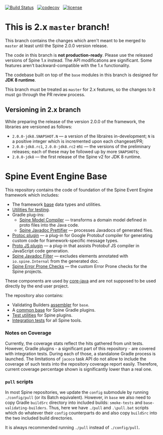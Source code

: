 [![Build Status][travis-badge]][travis] &nbsp; 
[![codecov][codecov-badge]][codecov] &nbsp;
[![license][license-badge]][license]

# This is 2.x `master` branch!

This branch contains the changes which aren't meant to be merged to `master` 
at least until the Spine 2.0.0 version release.

The code in this branch is **not production-ready**. Please use the released versions of 
Spine 1.x instead. The API modifications are significant. Some features aren't backward-compatible
with the 1.x functionality.

The codebase built on top of the `base` modules in this branch is designed for **JDK 8 runtime**.

This branch must be treated as `master` for 2.x features, so the changes to it must go
through the PR review process.
 
## Versioning in 2.x branch

While preparing the release of the version 2.0.0 of the framework, the libraries are versioned 
as follows:

* `2.0.0-jdk8.SNAPSHOT.N` — a version of the libraires in-development; `N` is a positive integer 
which is incremented upon each changeset/PR;
* `2.0.0-jdk8.rc1`, `2.0.0-jdk8.rc2` etc  — the versions of the preliminary releases; 
each of these may be followed up by more `SNAPSHOT`s;
* `2.0.0-jdk8` — the first release of the Spine v2 for JDK 8 runtime.    

# Spine Event Engine Base

This repository contains the code of foundation of the Spine Event Engine framework which includes:

* The framework [base](base) data types and utilities.
* [Utilities for testing](testlib).
* Gradle plug-ins:
  * [Spine Model Compiler](tools/model-compiler) — transforms a domain model defined in proto files 
    into the Java code.
  * [Spine Javadoc Prettifier](tools/javadoc-prettifier) — processes Javadocs of generated files.
* [Protoc plugin](tools/protoc-plugin) — a plug-in for Google Protobuf compiler for generating 
  custom code for framework-specific message types.
* [Proto JS plugin](tools/proto-js-plugin) — a plug-in that assists Protobuf JS compiler in 
  JavaScript code generation.
* [Spine Javadoc Filter](tools/javadoc-filter) — excludes elements annotated with 
  `io.spine.Internal` from the generated doc.
* [Spine Error Prone Checks](tools/errorprone-checks) — the custom Error Prone checks for the
  Spine projects.

These components are used by [core-java](https://github.com/SpineEventEngine/core-java) and are not
supposed to be used directly by the end user project.

The repository also contains:

* Validating Builders [assembler](base-validating-builders) for `base`.
* A [common base](tools/plugin-base) for Spine Gradle plugins.
* [Test utilities](tools/plugin-testlib) for Spine plugins.
* [Integration tests](tools/smoke-tests) for all Spine tools.

### Notes on Coverage

Currently, the coverage stats reflect the hits gathered from unit tests. However, Gradle plugins - 
a significant part of this repository - are covered with integration tests. During each of those, a 
standalone Gradle process is launched. The limitations of `jacoco` task API do not allow to include 
the coverage of such tests into the repository coverage report easily. Therefore, current coverage 
percentage shown is significantly lower than a real one.

### `pull` scripts

In most Spine repositories, we update the `config` submodule by running `./config/pull` (or its
Batch equivalent). However, in `base` we also need to copy Gradle `buildSrc` directory into included
builds: `smoke-tests` and `base-validating-builders`. Thus, here we have `./pull` and `.\pull.bat`
scripts which do whatever their `config` counterparts do and also copy `buildSrc` into the two
included build directories.

It is always recommended running `./pull` instead of `./config/pull`.


[travis]: https://travis-ci.com/SpineEventEngine/base
[travis-badge]: https://travis-ci.com/SpineEventEngine/base.svg?branch=master
[codecov]: https://codecov.io/gh/SpineEventEngine/base
[codecov-badge]: https://codecov.io/gh/SpineEventEngine/base/branch/master/graph/badge.svg
[license-badge]: https://img.shields.io/badge/license-Apache%20License%202.0-blue.svg?style=flat
[license]: http://www.apache.org/licenses/LICENSE-2.0